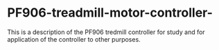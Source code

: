 # PF906-treadmill-motor-controller-
This is a description of the PF906 tredmill controller for study and for application of the controller to other purposes.  
